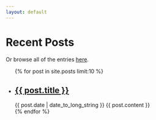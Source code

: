 ```yaml
---
layout: default
---
```


<h1>Recent Posts</h1>

Or browse all of the entries [here](./posts).

<ul>
  {% for post in site.posts limit:10 %}
    <li>
      <h2><a href="{{ site.baseurl }}{{ post.url }}">{{ post.title }}</a></h2>
      <time datetime="{{ post.date | date: "%Y-%m-%d" }}">{{ post.date | date_to_long_string }}</time>
      {{ post.content }}
    </li>
  {% endfor %}
</ul>


